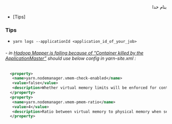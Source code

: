 <div dir=rtl>بنام خدا</div>

- [Tips]


### Tips

- `yarn logs --applicationId <application_id_of_your_job>`
###### - in [_Hadoop Mapper is failing because of “Container killed by the ApplicationMaster”_](https://stackoverflow.com/questions/30533501/hadoop-mapper-is-failing-because-of-container-killed-by-the-applicationmaster) should use below config in _yarn-site.xml_ :
```xml
  <property>
   <name>yarn.nodemanager.vmem-check-enabled</name>
   <value>false</value>
   <description>Whether virtual memory limits will be enforced for containers</description>
  </property>
  <property>
   <name>yarn.nodemanager.vmem-pmem-ratio</name>
   <value>4</value>
   <description>Ratio between virtual memory to physical memory when setting memory limits for containers</description>
  </property>
```
